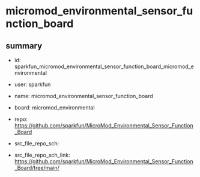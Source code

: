 # micromod_environmental_sensor_function_board
 
## summary 
* id: sparkfun_micromod_environmental_sensor_function_board_micromod_environmental
* user: sparkfun
* name: micromod_environmental_sensor_function_board
* board: micromod_environmental
* repo: https://github.com/sparkfun/MicroMod_Environmental_Sensor_Function_Board



* src_file_repo_sch: 
* src_file_repo_sch_link: https://github.com/sparkfun/MicroMod_Environmental_Sensor_Function_Board/tree/main/





